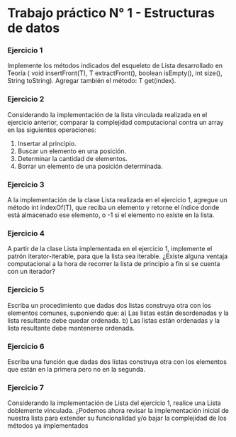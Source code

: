 # Trabajo práctico N° 1 - Estructuras de datos

### Ejercicio 1
Implemente los métodos indicados del esqueleto de Lista desarrollado en Teoría (
void insertFront(T), T extractFront(), boolean isEmpty(), int size(),
String toString). Agregar también el método: T get(index).

### Ejercicio 2
Considerando la implementación de la lista vinculada realizada en el ejercicio anterior, comparar la
complejidad computacional contra un array en las siguientes operaciones:
1. Insertar al principio.
2. Buscar un elemento en una posición.
3. Determinar la cantidad de elementos.
4. Borrar un elemento de una posición determinada.

### Ejercicio 3
A la implementación de la clase Lista realizada en el ejercicio 1, agregue un método
int indexOf(T), que reciba un elemento y retorne el índice donde está almacenado ese
elemento, o -1 si el elemento no existe en la lista.

### Ejercicio 4
A partir de la clase Lista implementada en el ejercicio 1, implemente el patrón
iterator-iterable, para que la lista sea iterable. ¿Existe alguna ventaja computacional a la hora
de recorrer la lista de principio a fin si se cuenta con un iterador?

### Ejercicio 5
Escriba un procedimiento que dadas dos listas construya otra con los elementos comunes,
suponiendo que: a) Las listas están desordenadas y la lista resultante debe quedar ordenada. b)
Las listas están ordenadas y la lista resultante debe mantenerse ordenada.

### Ejercicio 6
Escriba una función que dadas dos listas construya otra con los elementos que están en la
primera pero no en la segunda.

### Ejercicio 7
Considerando la implementación de Lista del ejercicio 1, realice una Lista doblemente vinculada.
¿Podemos ahora revisar la implementación inicial de nuestra lista para extender su funcionalidad
y/o bajar la complejidad de los métodos ya implementados